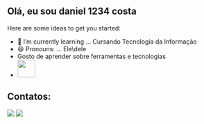 ## Olá, eu sou daniel 1234 costa

<!--
**daniel1234costa/daniel1234costa** is a ✨ _special_ ✨ repository because its `README.md` (this file) appears on your GitHub profile.
-->

Here are some ideas to get you started:


- 🌱 I’m currently learning ... Cursando Tecnologia da Informação
- 😄 Pronouns: ... Ele\dele
- Gosto de aprender sobre ferramentas e tecnologias
- <img loading="lazy" src="https://cdn.jsdelivr.net/gh/devicons/devicon/icons/git/git-original.svg" width="40" height="40"/>
## Contatos:

<div>
<a href="https://instagram.com/d4niel_costa" target="_blank"><img loading="lazy" src="https://img.shields.io/badge/-Instagram-%23E4405F?style=for-the-badge&logo=instagram&logoColor=white" target="_blank"></a>
<a href = "ds9324621@gmail.com"><img loading="lazy" src="https://img.shields.io/badge/Gmail-D14836?style=for-the-badge&logo=gmail&logoColor=white" target="_blank"></a> 
</div>

